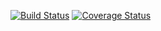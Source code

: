 [![Build Status](https://travis-ci.com/gracelungu/show_time_front_end.svg?branch=develop)](https://travis-ci.com/gracelungu/show_time_front_end)
[![Coverage Status](https://coveralls.io/repos/github/gracelungu/show-time/badge.svg?branch=develop)](https://coveralls.io/github/gracelungu/show-time?branch=develop)
